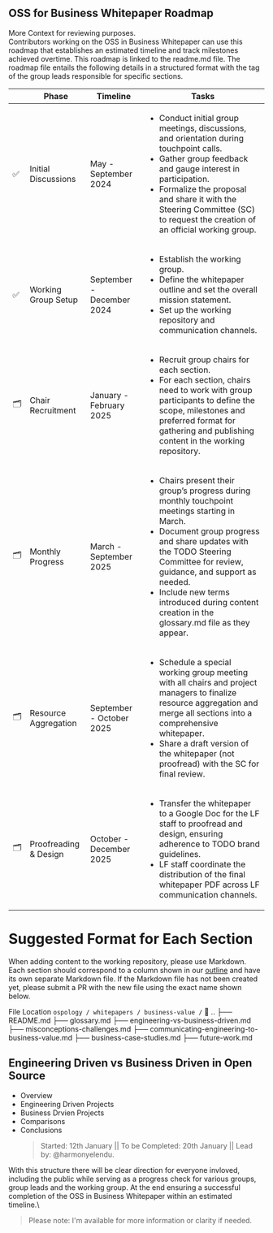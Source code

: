 ## OSS for Business Whitepaper Roadmap

More Context for reviewing purposes.\
Contributors working on the OSS in Business Whitepaper can use this roadmap that establishes an estimated timeline and track milestones achieved overtime. This roadmap is linked to the readme.md file.
The roadmap file entails the following details in a structured format with the tag of the group leads responsible for specific sections.

|    | **Phase**                | **Timeline**          | **Tasks**                                                                                                                                                           |
|----|---------------------------|-----------------------|-------------------------------------------------------------------------------------------------------------------------------------------------------------------|
| ✅ | Initial Discussions       | May - September 2024 | <ul><li>Conduct initial group meetings, discussions, and orientation during touchpoint calls.</li><li>Gather group feedback and gauge interest in participation.</li><li>Formalize the proposal and share it with the Steering Committee (SC) to request the creation of an official working group.</li></ul> |
| ✅ | Working Group Setup       | September - December 2024 | <ul><li>Establish the working group.</li><li>Define the whitepaper outline and set the overall mission statement.</li><li>Set up the working repository and communication channels.</li></ul> |
| 🗂️ | Chair Recruitment         | January - February 2025 | <ul><li>Recruit group chairs for each section.</li><li>For each section, chairs need to work with group participants to define the scope, milestones and preferred format for gathering and publishing content in the working repository.</li></ul> |
| 🗂️ | Monthly Progress          | March - September 2025 | <ul><li>Chairs present their group’s progress during monthly touchpoint meetings starting in March.</li><li>Document group progress and share updates with the TODO Steering Committee for review, guidance, and support as needed.</li><li>Include new terms introduced during content creation in the glossary.md file as they appear.</li></ul> |
| 🗂️ | Resource Aggregation      | September - October 2025 | <ul><li>Schedule a special working group meeting with all chairs and project managers to finalize resource aggregation and merge all sections into a comprehensive whitepaper.</li><li>Share a draft version of the whitepaper (not proofread) with the SC for final review.</li></ul> |
| 🗂️ | Proofreading & Design     | October - December 2025 | <ul><li>Transfer the whitepaper to a Google Doc for the LF staff to proofread and design, ensuring adherence to TODO brand guidelines.</li><li>LF staff coordinate the distribution of the final whitepaper PDF across LF communication channels.</li></ul> |

# Suggested Format for Each Section

When adding content to the working repository, please use Markdown. Each section should correspond to a column shown in our [outline](https://github.com/todogroup/ospology/tree/main/whitepapers/business-value#initial-outline) and have its own separate Markdown file. If the Markdown file has not been created yet, please submit a PR with the new file using the exact name shown below.

File Location  `ospology / whitepapers / business-value /`
📁 ..
├── README.md 
├── glossary.md
├── engineering-vs-business-driven.md 
├── misconceptions-challenges.md
├── communicating-engineering-to-business-value.md
├── business-case-studies.md
├── future-work.md
 <summary><h2> Engineering Driven vs Business Driven in Open Source </h2></summary>
 
- Overview
- Engineering Driven Projects
- Business Drvien Projects
- Comparisons
- Conclusions
   > Started: 12th January || To be Completed: 20th January || Lead by: @harmonyelendu.


With this structure there will be clear direction for everyone invloved, including the public while serving as a progress check for various groups, group leads and the working group. At the end ensuring a successful completion of the OSS in Business Whitepaper within an estimated timeline.\

> Please note: I'm available for more information or clarity if needed. 
